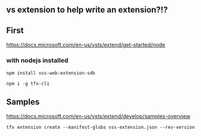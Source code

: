 ## vs extension to help write an extension?!?

## First

https://docs.microsoft.com/en-us/vsts/extend/get-started/node

### with nodejs installed

`npm install vss-web-extension-sdk`

`npm i -g tfx-cli`


## Samples

https://docs.microsoft.com/en-us/vsts/extend/develop/samples-overview

`tfx extension create --manifest-globs vss-extension.json --rev-version`
